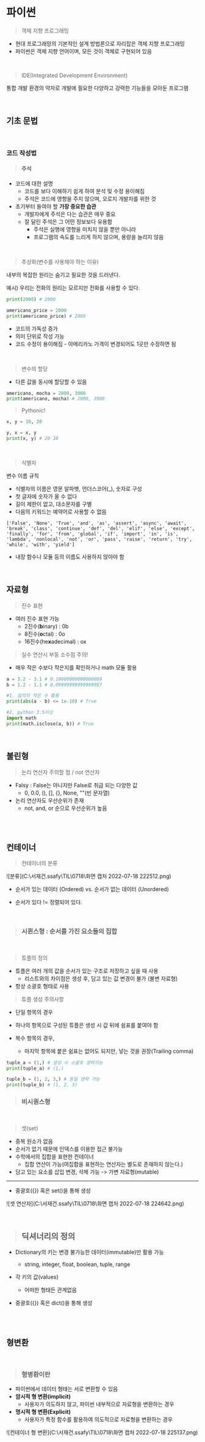 # 파이썬

> 객체 지향 프로그래밍

* 현대 프로그래밍의 기본적인 설계 방법론으로 자리잡은 객체 지향 프로그래밍
* 파이썬은 객체 지향 언어이며, 모든 것이 객체로 구현되어 있음

<br>

> IDE(Integrated Development Environment)

통합 개발 환경의 약자로 개발에 필요한 다양하고 강력한 기능들을 모아둔 프로그램

<br>

## 기초 문법

<br>

### 코드 작성법

> #### 주석

* 코드에 대한 설명
  * 코드를 보다 이해하기 쉽게 하여 분석 및 수정 용이해짐
  * 주석은 코드에 영향을 주지 않으며, 오로지 개발자를 위한 것
* 초기부터 들여야 할 **가장 중요한 습관**
  * 개발자에게 주석은 다는 습관은 매우 중요
  * 잘 달린 주석은 그 어떤 정보보다 유용함
    - 주석은 실행에 영향을 미치지 않을 뿐만 아니라
    - 프로그램의 속도를 느리게 하지 않으며, 용량을 늘리지 않음

<br>

> 추상화(변수를 사용해야 하는 이유)

내부의 복잡한 원리는 숨기고 필요한 것을 드러낸다.

예시) 우리는 전화의 원리는 모르지만 전화를 사용할 수 있다.

```py
print(2000) # 2000
```

```py
americano_price = 2000
print(americano_price) # 2000
```

* 코드의 가독성 증가
* 의미 단위로 작성 가능
* 코드 수정이 용이해짐 - 아메리카노 가격이 변경되어도 1곳만 수정하면 됨

<br>

> 변수의 할당

* 다른 값을 동시에 할당할 수 있음

```py
americano, mocha = 2000, 3000
print(americano, mocha) # 2000, 3000
```

> Pythonic!

```py
x, y = 10, 20

y, x = x, y
print(x, y) # 20 10
```

<br>

> 식별자

변수 이름 규칙

* 식별자의 이름은 영문 알파벳, 언더스코어(_), 숫자로 구성
* 첫 글자에 숫자가 올 수 없다
* 길이 제한이 없고, 대소문자를 구별
* 다음의 키워드는 예약어로 사용할 수 없음

```
['False', 'None', 'True', 'and', 'as', 'assert', 'async', 'await', 'break', 'class', 'continue', 'def', 'del', 'elif', 'else', 'except', 'finally', 'for', 'from', 'global', 'if', 'import', 'in', 'is', 'lambda', 'nonlocal', 'not', 'or', 'pass', 'raise', 'return', 'try', 'while', 'with', 'yield']
```

* 내장 함수나 모듈 등의 이름도 사용하지 않아야 함

<br>

## 자료형

> 진수 표현

* 여러 진수 표현 가능
  * 2진수(**b**inary) : 0b
  * 8진수(**o**ctal) : 0o
  * 16진수(he**x**adecimal) : ox

> 실수 연산시 부동 소수점 주의!

* 매우 작은 수보다 작은지를 확인하거나 math 모듈 활용

```py
a = 3.2 - 3.1 # 0.10000000000000009
b = 1.2 - 1.1 # 0.09999999999999987

#1. 임의의 작은 수 활용
print(abs(a - b) <= 1e-10) # True

#2. python 3.5이상
import math
print(math.isclose(a, b)) # True
```

<br>

## 불린형

> 논리 연산자 주의할 점 / not 연산자

* Falsy : False는 아니지만 False로 취급 되는 다양한 값
  * 0, 0.0, (), [], {}, None, ""(빈 문자열)
* 논리 연산자도 우선순위가 존재
  * not, and, or 순으로 우선순위가 높음

<br>

<br>

## 컨테이너

> 컨테이너의 분류

![분류](C:\서재건.ssafy\TIL\0718\화면 캡처 2022-07-18 222512.png)

* 순서가 있는 데이터 (Ordered) vs. 순서가 없는 데이터 (Unordered)

* 순서가 있다 != 정렬되어 있다.

<br>

> ### 시퀸스형 : 순서를 가진 요소들의 집합

<br>

> 튜플의 정의

* 튜플은 여러 개의 값을 순서가 있는 구조로 저장하고 싶을 때 사용
  * 리스트와의 차이점은 생성 후, 담고 있는 값 변경이 불가 (불변 자료형)
* 항상 소괄호 형태로 사용

> 튜플 생성 주의사항

* 단일 항목의 경우

* 하나의 항목으로 구성된 튜플은 생성 시 값 뒤에 쉼표를 붙여야 함

* 복수 항목의 경우,

  * 마지막 항목에 붙은 쉼표는 없어도 되지만, 넣는 것을 권장(Trailing comma)

```py
tuple_a = (1,) # 생성 시 소괄호 생략가능
print(tuple_a) # (1,)

tuple_b = (1, 2, 3,) # 동일 생략 가능
print(tuple_b) # (1, 2, 3)
```

> ### 비시퀀스형

<br>

> 셋(set)

* 중복 원소가 없음
* 순서가 없기 때문에 인덱스를 이용한 접근 불가능
* 수학에서의 집합을 표현한 컨테이너
  * 집합 연산이 가능(여집합을 표현하는 연산자는 별도로 존재하지 않는다.)
* 담고 있는 요소를 삽입 변경, 삭제 가능 -> 가변 자료형(mutable)

---

* 중괄호({}) 혹은 set()을 통해 생성

![셋 연산자](C:\서재건.ssafy\TIL\0718\화면 캡처 2022-07-18 224642.png)

<br>

> ## 딕셔너리의 정의

* Dictionary의 키는 변경 불가능한 데이터(immutable)만 활용 가능

  * string, integer, float, boolean, tuple, range

* 각 키의 값(values)

  * 어떠한 형태든 관계없음

* 중괄호({}) 혹은 dict()을 통해 생성

<br>

<br>

## 형변환

<br>

> ### 형병환이란

* 파이썬에서 데이터 형태는 서로 변환할 수 있음
* **암시적 형 변환(implicit)**
  * 사용자가 의도하지 않고, 파이썬 내부적으로 자료형을 변환하는 경우
* **명시적 형 변환(Explicit)**
  * 사용자가 특정 함수를 활용하여 의도적으로 자료형을 변환하는 경우

![컨테이너 형 변환](C:\서재건.ssafy\TIL\0718\화면 캡처 2022-07-18 225137.png)